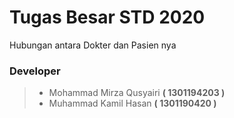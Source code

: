 # Tugas Besar STD 2020
Hubungan antara Dokter dan Pasien nya

### Developer
>- Mohammad Mirza Qusyairi  **( 1301194203 )**
>- Muhammad Kamil Hasan  **( 1301190420 )**
